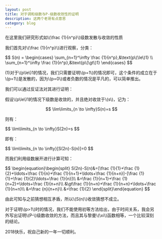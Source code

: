 ```yaml
---
layout: post
title: 对于调和级数与P-级数收敛性的证明
description: 这两个老哥有点意思
category: blog
---
```



<head>
<title>MA_0001_发散与收敛</title>
</head>

<body>
在这里我们研究形式如\(\frac {1}{n^p}\)级数发散与收敛的性质
<p>
我们首先对\(\frac {1}{n^p}\)进行观察，分类：
</p>
$$
S(n) =
\begin{cases}
\sum_{n=1}^\infty \frac {1}{n^p},&\text{p\(\le\)1} \\
\sum_{n=1}^\infty \frac {1}{n^p},&\text{p\(\gt\)1}
\end{cases}
$$
<p>(1)对于\(p\le\)1的情况，我们只需要证明\(p=1\)的情况即可，这个条件的成立在于\(p=1\)是发散的，因为\(p=0\)或者负数的情况是平凡的，可以简单推出。</p>
<p>我们可以通过反证法对其进行证明：</p>
<p>假设\(p\le\)1的情况下级数是收敛的，并且绝对收敛于\(s\)，记为：</p>

$$
\lim\limits_{n \to \infty}S(n)=s
$$
<p>则有：</p>
$$
\lim\limits_{n \to \infty}S(2n)=s
$$
<p>即有：</p>
$$
\lim\limits_{n \to \infty}[S(2n)-S(n)]=0
$$
<p>而我们利用级数展开进行计算可知：</p>
$$
\begin{equation}\begin{split} 
S(2n)-S(n)&=[\frac {1}{1}+\frac {1}{2}+\ldots+\frac {1}{n}+\frac {1}{n+1}+\ldots+\frac {1}{n+n}]-[\frac {1}{1}+\frac {1}{2}\ldots+\frac {1}{n}]\\
&=\frac {1}{n+1}+\frac {1}{n+2}+\ldots+\frac {1}{n+n}\\
&\gt\frac {1}{n+n}+\frac {1}{n+n}+\ldots+\frac {1}{n+n}\\
&=\frac {n}{n+n}\\
&=\frac {1}{2}
\end{split}\end{equation}
$$
<p>由此可知与之前猜想相互矛盾，所以\(S(n)\)收敛猜想不成立。</p>
<p>对于证明\(p>1\)时的情况，我们不能使用初等方法给出，由于时间关系，我会另外写出证明\(P-\)级数收敛的方法，而且其与黎曼\(\xi\)函数相等，一个比较深刻的结论。</p>
<p>2018快乐，祝自己新的一年一切顺利。</p>
</body>


<script type="text/javascript"
   src="http://cdn.mathjax.org/mathjax/latest/MathJax.js?config=TeX-AMS-MML_HTMLorMML">
</script>


